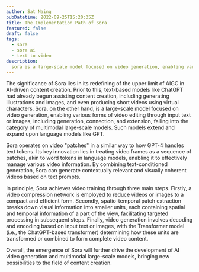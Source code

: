 ```yaml
---
author: Sat Naing
pubDatetime: 2022-09-25T15:20:35Z
title: The Implementation Path of Sora
featured: false
draft: false
tags:
  - sora
  - sora ai
  - text to video
description:
  sora is a large-scale model focused on video generation, enabling various forms of video editing through input text or images, including generation, connection, and extension, falling into the category of multimodal large-scale models. Such models extend and expand upon language models like GPT.
---
```


The significance of Sora lies in its redefining of the upper limit of AIGC in AI-driven content creation. Prior to this, text-based models like ChatGPT had already begun assisting content creation, including generating illustrations and images, and even producing short videos using virtual characters. Sora, on the other hand, is a large-scale model focused on video generation, enabling various forms of video editing through input text or images, including generation, connection, and extension, falling into the category of multimodal large-scale models. Such models extend and expand upon language models like GPT.

Sora operates on video "patches" in a similar way to how GPT-4 handles text tokens. Its key innovation lies in treating video frames as a sequence of patches, akin to word tokens in language models, enabling it to effectively manage various video information. By combining text-conditioned generation, Sora can generate contextually relevant and visually coherent videos based on text prompts.

In principle, Sora achieves video training through three main steps. Firstly, a video compression network is employed to reduce videos or images to a compact and efficient form. Secondly, spatio-temporal patch extraction breaks down visual information into smaller units, each containing spatial and temporal information of a part of the view, facilitating targeted processing in subsequent steps. Finally, video generation involves decoding and encoding based on input text or images, with the Transformer model (i.e., the ChatGPT-based transformer) determining how these units are transformed or combined to form complete video content.

Overall, the emergence of Sora will further drive the development of AI video generation and multimodal large-scale models, bringing new possibilities to the field of content creation.






